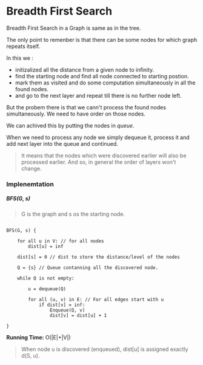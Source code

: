 # Breadth First Search

Breadth First Search in a Graph is same as in the tree.

The only point to remenber is that there can be some nodes for which graph repeats itself.

In this we :

- initizalized all the distance from a given node to infinity.
- find the starting node and find all node connected to starting postion.
- mark them as visited and do some computation simultaneously in all the found nodes.
- and go to the next layer and repeat till there is no further node left.


But the probem there is that we cann't process the found nodes simultaneously. We need to have order on those nodes.

We can achived this by putting the nodes in *queue*.

When we need to process any node we simply dequeue it, process it and add next layer into the queue and continued.

>It means that the nodes which were discovered earlier will also be processed earlier. And so, in general the order of layers won't change.

### Implenemtation

##### BFS(G, s)

> G is the graph and s os the starting node.

```

BFS(G, s) {

	for all u in V: // for all nodes
		dist[u] = inf

	dist[s] = 0 // dist to store the distance/level of the nodes

	Q = {s} // Queue contanning all the discovered node.

	while Q is not empty:

		u = dequeue(Q)

		for all (u, v) in E: // For all edges start with u
			if dist[v] = inf:
				Enqueue(Q, v)
				dist[v] = dist[u] + 1

}
```

**Running Time:** O(|E|+|V|)

>When node u is discovered (enqueued), dist[u] is assigned exactly d(S, u).